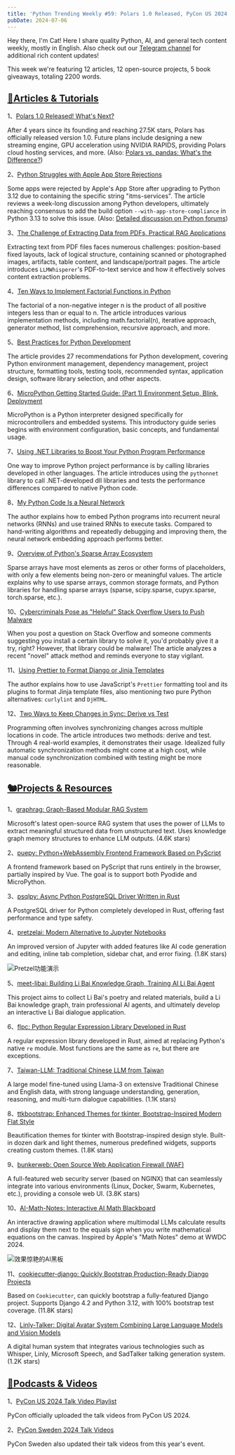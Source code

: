 ```yaml
---
title: 'Python Trending Weekly #59: Polars 1.0 Released, PyCon US 2024 Talk Videos Also Released'
pubDate: 2024-07-06
---
```


Hey there, I'm Cat! Here I share quality Python, AI, and general tech content weekly, mostly in English. Also check out our [Telegram channel](https://t.me/pythontrendingweekly) for additional rich content updates!

This week we're featuring 12 articles, 12 open-source projects, 5 book giveaways, totaling 2200 words.

## [🦄Articles & Tutorials](https://xiaobot.net/p/python_weekly)

1、[Polars 1.0 Released! What's Next?](https://pola.rs/posts/announcing-polars-1/)

After 4 years since its founding and reaching 27.5K stars, Polars has officially released version 1.0. Future plans include designing a new streaming engine, GPU acceleration using NVIDIA RAPIDS, providing Polars cloud hosting services, and more. (Also: [Polars vs. pandas: What's the Difference?](https://blog.jetbrains.com/pycharm/2024/07/polars-vs-pandas/))

2、[Python Struggles with Apple App Store Rejections](https://lwn.net/SubscriberLink/979671/4fb7c1827536d1ae/)

Some apps were rejected by Apple's App Store after upgrading to Python 3.12 due to containing the specific string "itms-services". The article reviews a week-long discussion among Python developers, ultimately reaching consensus to add the build option `--with-app-store-compliance` in Python 3.13 to solve this issue. (Also: [Detailed discussion on Python forums](https://discuss.python.org/t/handling-incompatibilities-with-app-store-review-processes/56011/1))

3、[The Challenge of Extracting Data from PDFs, Practical RAG Applications](https://unstract.com/blog/pdf-hell-and-practical-rag-applications/)

Extracting text from PDF files faces numerous challenges: position-based fixed layouts, lack of logical structure, containing scanned or photographed images, artifacts, table content, and landscape/portrait pages. The article introduces `LLMWhisperer`'s PDF-to-text service and how it effectively solves content extraction problems.

4、[Ten Ways to Implement Factorial Functions in Python](https://compucademy.net/factorial-function-in-python/)

The factorial of a non-negative integer n is the product of all positive integers less than or equal to n. The article introduces various implementation methods, including math.factorial(n), iterative approach, generator method, list comprehension, recursive approach, and more.

5、[Best Practices for Python Development](https://www.stuartellis.name/articles/python-modern-practices/)

The article provides 27 recommendations for Python development, covering Python environment management, dependency management, project structure, formatting tools, testing tools, recommended syntax, application design, software library selection, and other aspects.

6、[MicroPython Getting Started Guide: (Part 1) Environment Setup, Blink, Deployment](https://www.cnblogs.com/zhanggaoxing/p/18276038)

MicroPython is a Python interpreter designed specifically for microcontrollers and embedded systems. This introductory guide series begins with environment configuration, basic concepts, and fundamental usage.

7、[Using .NET Libraries to Boost Your Python Program Performance](https://www.cnblogs.com/weskynet/p/18251383)

One way to improve Python project performance is by calling libraries developed in other languages. The article introduces using the `pythonnet` library to call .NET-developed dll libraries and tests the performance differences compared to native Python code.

8、[My Python Code Is a Neural Network](https://blog.gabornyeki.com/2024-07-my-python-code-is-a-neural-network/)

The author explains how to embed Python programs into recurrent neural networks (RNNs) and use trained RNNs to execute tasks. Compared to hand-writing algorithms and repeatedly debugging and improving them, the neural network embedding approach performs better.

9、[Overview of Python's Sparse Array Ecosystem](https://labs.quansight.org/blog/sparse-array-ecosystem)

Sparse arrays have most elements as zeros or other forms of placeholders, with only a few elements being non-zero or meaningful values. The article explains why to use sparse arrays, common storage formats, and Python libraries for handling sparse arrays (sparse, scipy.sparse, cupyx.sparse, torch.sparse, etc.).

10、[Cybercriminals Pose as "Helpful" Stack Overflow Users to Push Malware](https://www.bleepingcomputer.com/news/security/cybercriminals-pose-as-helpful-stack-overflow-users-to-push-malware/)

When you post a question on Stack Overflow and someone comments suggesting you install a certain library to solve it, you'd probably give it a try, right? However, that library could be malware! The article analyzes a recent "novel" attack method and reminds everyone to stay vigilant.

11、[Using Prettier to Format Django or Jinja Templates](https://til.simonwillison.net/npm/prettier-django)

The author explains how to use JavaScript's `Prettier` formatting tool and its plugins to format Jinja template files, also mentioning two pure Python alternatives: `curlylint` and `DjHTML`.

12、[Two Ways to Keep Changes in Sync: Derive vs Test](https://lukeplant.me.uk/blog/posts/keeping-things-in-sync-derive-vs-test/)

Programming often involves synchronizing changes across multiple locations in code. The article introduces two methods: derive and test. Through 4 real-world examples, it demonstrates their usage. Idealized fully automatic synchronization methods might come at a high cost, while manual code synchronization combined with testing might be more reasonable.

## [🐿️Projects & Resources](https://xiaobot.net/p/python_weekly)

1、[graphrag: Graph-Based Modular RAG System](https://github.com/microsoft/graphrag)

Microsoft's latest open-source RAG system that uses the power of LLMs to extract meaningful structured data from unstructured text. Uses knowledge graph memory structures to enhance LLM outputs. (4.6K stars)

2、[puepy: Python+WebAssembly Frontend Framework Based on PyScript](https://github.com/kkinder/puepy)

A frontend framework based on PyScript that runs entirely in the browser, partially inspired by Vue. The goal is to support both Pyodide and MicroPython.

3、[psqlpy: Async Python PostgreSQL Driver Written in Rust](https://github.com/qaspen-python/psqlpy)

A PostgreSQL driver for Python completely developed in Rust, offering fast performance and type safety.

4、[pretzelai: Modern Alternative to Jupyter Notebooks](https://github.com/pretzelai/pretzelai)

An improved version of Jupyter with added features like AI code generation and editing, inline tab completion, sidebar chat, and error fixing. (1.8K stars)

![Pretzel功能演示](https://img.pythoncat.top/Pretzel-jupyter-notebook.png)

5、[meet-libai: Building Li Bai Knowledge Graph, Training AI Li Bai Agent](https://github.com/BinNong/meet-libai)

This project aims to collect Li Bai's poetry and related materials, build a Li Bai knowledge graph, train professional AI agents, and ultimately develop an interactive Li Bai dialogue application.

6、[flpc: Python Regular Expression Library Developed in Rust](https://github.com/itsmeadarsh2008/flpc)

A regular expression library developed in Rust, aimed at replacing Python's native `re` module. Most functions are the same as `re`, but there are exceptions.

7、[Taiwan-LLM: Traditional Chinese LLM from Taiwan](https://github.com/MiuLab/Taiwan-LLM)

A large model fine-tuned using Llama-3 on extensive Traditional Chinese and English data, with strong language understanding, generation, reasoning, and multi-turn dialogue capabilities. (1.1K stars)

8、[ttkbootstrap: Enhanced Themes for tkinter, Bootstrap-Inspired Modern Flat Style](https://github.com/israel-dryer/ttkbootstrap)

Beautification themes for tkinter with Bootstrap-inspired design style. Built-in dozen dark and light themes, numerous predefined widgets, supports creating custom themes. (1.8K stars)

9、[bunkerweb: Open Source Web Application Firewall (WAF)](https://github.com/bunkerity/bunkerweb)

A full-featured web security server (based on NGINX) that can seamlessly integrate into various environments (Linux, Docker, Swarm, Kubernetes, etc.), providing a console web UI. (3.8K stars)

10、[AI-Math-Notes: Interactive AI Math Blackboard](https://github.com/ayushpai/AI-Math-Notes)

An interactive drawing application where multimodal LLMs calculate results and display them next to the equals sign when you write mathematical equations on the canvas. Inspired by Apple's "Math Notes" demo at WWDC 2024.

![效果惊艳的AI黑板](https://img.pythoncat.top/2024-07-AI-math-notes.png)

11、[cookiecutter-django: Quickly Bootstrap Production-Ready Django Projects](https://github.com/cookiecutter/cookiecutter-django)

Based on `Cookiecutter`, can quickly bootstrap a fully-featured Django project. Supports Django 4.2 and Python 3.12, with 100% bootstrap test coverage. (11.8K stars)

12、[Linly-Talker: Digital Avatar System Combining Large Language Models and Vision Models](https://github.com/Kedreamix/Linly-Talker)

A digital human system that integrates various technologies such as Whisper, Linly, Microsoft Speech, and SadTalker talking generation system. (1.2K stars)

## [🐢Podcasts & Videos](https://xiaobot.net/p/python_weekly)

1、[PyCon US 2024 Talk Video Playlist](https://www.youtube.com/playlist?list=PL2Uw4_HvXqvYhjub9bw4uDAmNtprgAvlJ)

PyCon officially uploaded the talk videos from PyCon US 2024.

2、[PyCon Sweden 2024 Talk Videos](https://www.youtube.com/@PyConSweden/videos)

PyCon Sweden also updated their talk videos from this year's event.